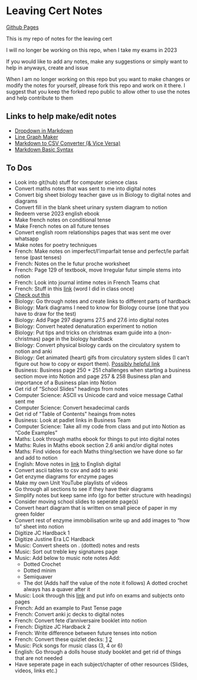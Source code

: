# Leaving Cert Notes

[Github Pages](https://cutthroat78.github.io/Leaving-Cert-Notes/)

This is my repo of notes for the leaving cert

I will no longer be working on this repo, when I take my exams in 2023

If you would like to add any notes, make any suggestions or simply want to help in anyways, create and issue

When I am no longer working on this repo but you want to make changes or modify the notes for yourself, plrease fork this repo and work on it there. I suggest that you keep the forked repo public to allow other to use the notes and help contribute to them

<!-- Example of a comment -->

## Links to help make/edit notes
- [Dropdown in Markdown](https://dev.to/asyraf/how-to-add-dropdown-in-markdown-o78)
- [Line Graph Maker](https://www.rapidtables.com/tools/line-graph.html)
- [Markdown to CSV Converter (& Vice Versa)](https://tableconvert.com/markdown-to-csv)
- [Markdown Basic Syntax](https://www.markdownguide.org/basic-syntax/)

## To Dos
- Look into git(hub) stuff for computer science class
- Convert maths notes that was sent to me into digital notes
- Convert big sheet biology teacher gave us in Biology to digital notes and diagrams
- Convert fill in the blank sheet urinary system diagram to notion
- Redeem verse 2023 english ebook
- Make french notes on conditional tense
- Make French notes on all future tenses
- Convert english room relationships pages that was sent me over whatsapp
- Make notes for poetry techniques
- French: Make notes on imperfect/l’imparfait tense and perfect/le parfait tense (past tenses)
- French: Notes on the le futur proche worksheet
- French: Page 129 of textbook, move Irregular futur simple stems into notion
- French: Look into journal intime notes in French Teams chat
- French: Stuff in this [link](https://cdetb-my.sharepoint.com/personal/17matthewrenehan_clogherroadcc_ie/_layouts/15/doc.aspx?sourcedoc=%7Bd1105639-1571-4b56-a55c-44c4498a1576%7D&action=edit) (word I did in class once)
- [Check out this](https://studyclix.ie/discuss/Leaving-Cert-Biology/does-anyone-know-of-any-good-quizlet-accounts-to-study-for-biology)
- Biology: Go through notes and create links to different parts of hardback
- Biology: Mark diagrams I need to know for Biology course (one that you have to draw for the test)
- Biology: Add Page 297 diagrams 27.5 and 27.6 into digital notes
- Biology: Convert heated denaturation experiment to notion
- Biology: Put tips and tricks on christmas exam guide into a (non-christmas) page in the biology hardback
- Biology: Convert physical biology cards on the circulatory system to notion and anki
- Biology: Get animated (heart) gifs from circulatory system slides (I can’t figure out how to copy or export them). [Possibly helpful link](https://windowsreport.com/save-animated-gif-from-powerpoint/)
- Business: Business page 250 + 251 challenges when starting a business section move into Notion and page 257 & 258 Business plan and importance of a Business plan into Notion
- Get rid of “School Slides” headings from notes
- Computer Science: ASCII vs Unicode card and voice message Cathal sent me
- Computer Science: Convert hexadecimal cards
- Get rid of "Table of Contents" heaings from notes
- Business: Look at padlet links in Business Team
- Computer Science: Take all my code from class and put into Notion as “Code Examples”
- Maths: Look through maths ebook for things to put into digital notes
- Maths: Rules in Maths ebook section 2.6 anki and/or digital notes
- Maths: Find videos for each Maths thing/section we have done so far and add to notion
- English: Move notes in [link](https://www.aoifesnotes.com/leaving-cert/ordinary-level/Paper-Two/docs/comparative-study/Introduction%20to%20Comparative%20Study%20-2014.pdf) to English digital
- Convert ascii tables to csv and add to anki
- Get enzyme diagrams for enzyme pages
- Make my own Unit YouTube playlists of videos
- Go through all sections to see if they have their diagrams
- Simplify notes but keep same info (go for better structure with headings)
- Consider moving school slides to seperate page(s)
- Convert heart diagram that is written on small piece of paper in my green folder
- Convert rest of enzyme immobilisation write up and add images to “how to” sheet into notion
- Digitize JC Hardback 1
- Digitize Justine Era LC Hardback
- Music: Convert sheets on . (dotted) notes and rests
- Music: Sort out treble key signatures page
- Music: Add below to music note notes
  Add:
  - Dotted Crochet
  - Dotted minim
  - Semiquaver
  - The dot (Adds half the value of the note it follows)
    A dotted crochet always has a quaver after it
- Music: Look through this [link](https://www.curriculumonline.ie/Senior-cycle/Senior-Cycle-Subjects/Music/) and put info on exams and subjects onto pages
- French: Add an example to Past Tense page
- French: Convert anki jc decks to digital notes
- French: Convert fete d’anniversaire booklet into notion
- French: Digitize JC Hardback 2
- French: Write difference between future tenses into notion
- French: Convert these quizlet decks: [1](https://quizlet.com/_a5hp63?x=1jqt&i=3whdjx) [2](https://quizlet.com/_b6jeex?x=1jqt&i=3whdjx)
- Music: Pick songs for music class (3, 4 or 6)
- English: Go through a dolls house study booklet and get rid of things that are not needed
- Have seperate page in each subject/chapter of other resources (Slides, videos, links etc.)
